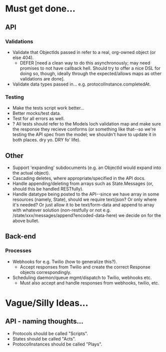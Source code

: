 # Must get done...

## API

### Validations
* Validate that ObjectIds passed in refer to a real, org-owned object (or else 404).
  * DEFER [need a clean way to do this asynchronously; may need promises to not have 
    callback hell. Should try to offer a nice DSL for doing so, though, ideally through
    the expected/allows maps as other validations are done].
* Validate data types passed in...  e.g. protocolInstance.completedAt.


### Testing
* Make the tests script work better... 
* Better mocks/test data.
* Test for all errors as well.
* ? All tests should refer to the Models loch validation map and make sure the response
  they recieve conforms (or something like that--so we're testing the API spec from the
  model; we shouldn't have to update it in both places. dry yo. DRY fo' life).


## Other
* Support 'expanding' subdocuments (e.g. an ObjectId would expand into the actual object).
* Cascading deletes, where appropriate/specified in the API docs.
* Handle appending/deleting from arrays such as State.Messages (or, should this be handled RESTfully).
* Handle datatype being posted to the API--since we have array in some resources (namely, State), 
  should we require text/json? Or only where it's needed? Or just allow it to be text/form-data and append
  to array with whatever solution (non-restfully or not e.g. /state/xxx/messages/append?encoded-data-here)
  we decide on for the above bullet.

## Back-end

### Processes
* Webhooks for e.g. Twilio (how to generalize this?).
  * Accept responses from Twilio and create the correct Response objects correspondingly.
* Scheduling daemon/queue mgmt/dispatch to Twilio, webhooks etc.
  * Must also accept and handle responses from webhooks, twilio, etc.


# Vague/Silly Ideas...

## API - naming thoughts...
* Protocols should be called "Scripts".
* States should be called "Acts".
* ProtocolInstances should be called "Plays".

